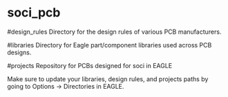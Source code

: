 # soci_pcb

#design_rules
Directory for the design rules of various PCB manufacturers.

#libraries
Directory for Eagle part/component libraries used across PCB designs.

#projects
Repository for PCBs designed for soci in EAGLE

Make sure to update your libraries, design rules, and projects paths by going to Options -> Directories in EAGLE.
